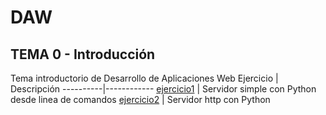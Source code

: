 # DAW

## TEMA 0 - Introducción
Tema introductorio de Desarrollo de Aplicaciones Web
Ejercicio | Descripción
----------|------------
[ejercicio1](/tema0/ejercicio1.md) | Servidor simple con Python desde linea de comandos
[ejercicio2](/tema0/ejercicio2.md) | Servidor http con Python
